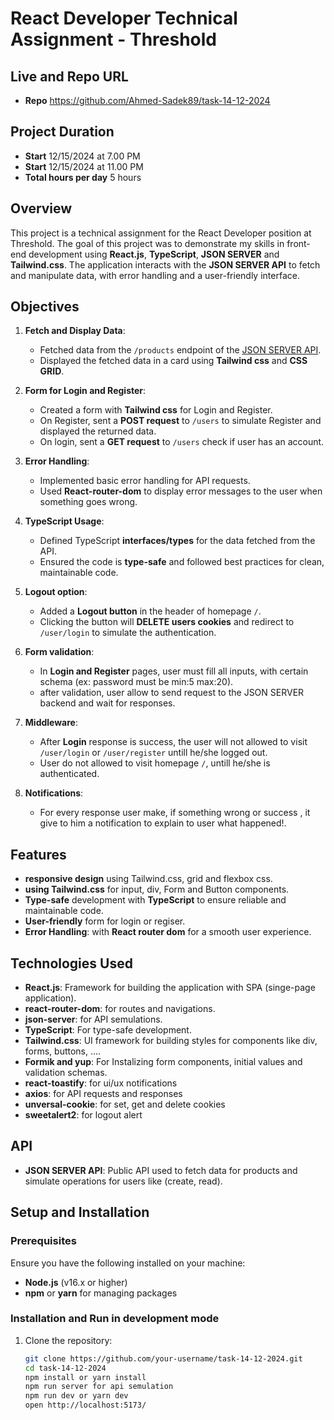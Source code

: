 # React Developer Technical Assignment - Threshold

## Live and Repo URL
- **Repo** https://github.com/Ahmed-Sadek89/task-14-12-2024

## Project Duration
- **Start** 12/15/2024 at 7.00 PM
- **Start** 12/15/2024 at 11.00 PM
- **Total hours per day** 5 hours

## Overview

This project is a technical assignment for the React Developer position at Threshold. The goal of this project was to demonstrate my skills in front-end development using **React.js**, **TypeScript**, **JSON SERVER** and **Tailwind.css**. The application interacts with the **JSON SERVER API** to fetch and manipulate data, with error handling and a user-friendly interface.

## Objectives

1. **Fetch and Display Data**:
   - Fetched data from the `/products` endpoint of the [JSON SERVER API](http://localhost:3001/products).
   - Displayed the fetched data in a card using **Tailwind css** and **CSS GRID**.

2. **Form for Login and Register**:
   - Created a form with **Tailwind css** for Login and Register.
   - On Register, sent a **POST request** to `/users` to simulate Register and displayed the returned data.
   - On login, sent a **GET request** to `/users` check if user has an account.

3. **Error Handling**:
   - Implemented basic error handling for API requests.
   - Used **React-router-dom** to display error messages to the user when something goes wrong.

4. **TypeScript Usage**:
   - Defined TypeScript **interfaces/types** for the data fetched from the API.
   - Ensured the code is **type-safe** and followed best practices for clean, maintainable code.

5. **Logout option**:
   - Added a **Logout button** in the header of homepage `/`.
   - Clicking the button will **DELETE users cookies** and redirect to `/user/login` to simulate the authentication.

6. **Form validation**:
   - In **Login and Register** pages, user must fill all inputs, with certain schema (ex: password must be min:5 max:20).
   - after validation, user allow to send request to the JSON SERVER backend and wait for responses.

7. **Middleware**:
   - After **Login** response is success, the user will not allowed to visit `/user/login` or `/user/register` untill he/she logged out.
   - User do not allowed to visit homepage `/`, untill he/she is authenticated.

8. **Notifications**:
   - For every response user make, if something wrong or success , it give to him a notification to explain to user what happened!.

## Features
- **responsive design** using Tailwind.css, grid and flexbox css.
- **using Tailwind.css** for input, div, Form and Button components.
- **Type-safe** development with **TypeScript** to ensure reliable and maintainable code.
- **User-friendly** form for login or regiser.
- **Error Handling**: with **React router dom** for a smooth user experience.

## Technologies Used

- **React.js**: Framework for building the application with SPA (singe-page application).
- **react-router-dom**: for routes and navigations.
- **json-server**: for API semulations.
- **TypeScript**: For type-safe development.
- **Tailwind.css**: UI framework for building styles for components like div, forms, buttons, ....
- **Formik and yup**: For Instalizing form components, initial values and validation schemas.
- **react-toastify**: for ui/ux notifications
- **axios**: for API requests and responses
- **unversal-cookie**: for set, get and delete cookies
- **sweetalert2**: for logout alert

## API
- **JSON SERVER API**: Public API used to fetch data for products and simulate  operations for users like (create, read).

## Setup and Installation

### Prerequisites

Ensure you have the following installed on your machine:

- **Node.js** (v16.x or higher)
- **npm** or **yarn** for managing packages

### Installation and Run in development mode

1. Clone the repository:
   ```bash
   git clone https://github.com/your-username/task-14-12-2024.git
   cd task-14-12-2024
   npm install or yarn install
   npm run server for api semulation
   npm run dev or yarn dev 
   open http://localhost:5173/
